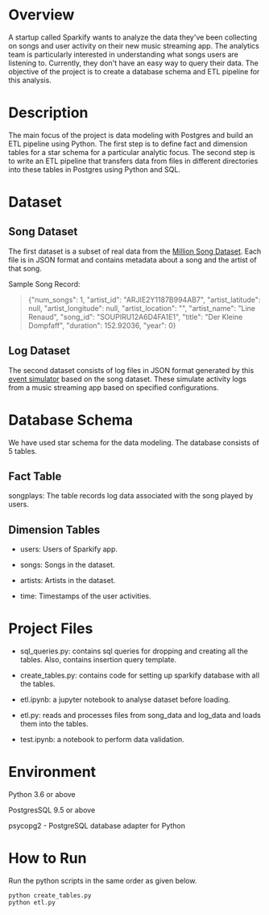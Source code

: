 # Overview

A startup called Sparkify wants to analyze the data they've been collecting on songs and user activity on their new music streaming app. The analytics team is particularly interested in understanding what songs users are listening to. Currently, they don't have an easy way to query their data. The objective of the project is to create a database schema and ETL pipeline for this analysis.

# Description

The main focus of the project is data modeling with Postgres and build an ETL pipeline using Python. The first step is to define fact and dimension tables for a star schema for a particular analytic focus. The second step is to write an ETL pipeline that transfers data from files in different directories into these tables in Postgres using Python and SQL.

# Dataset

## Song Dataset

The first dataset is a subset of real data from the [Million Song Dataset](http://millionsongdataset.com/). Each file is in JSON format and contains metadata about a song and the artist of that song. 

Sample Song Record:

> {"num_songs": 1, "artist_id": "ARJIE2Y1187B994AB7", "artist_latitude": null, "artist_longitude": null, "artist_location": "", "artist_name": "Line Renaud", "song_id": "SOUPIRU12A6D4FA1E1", "title": "Der Kleine Dompfaff", "duration": 152.92036, "year": 0}

## Log Dataset

The second dataset consists of log files in JSON format generated by this [event simulator](https://github.com/Interana/eventsim) based on the song dataset. These simulate activity logs from a music streaming app based on specified configurations.

# Database Schema

We have used star schema for the data modeling. The database consists of 5 tables.

## Fact Table

songplays: The table records log data associated with the song played by users. 

## Dimension Tables

* users: Users of Sparkify app.

* songs: Songs in the dataset.

* artists: Artists in the dataset.

* time: Timestamps of the user activities.

# Project Files

* sql_queries.py: contains sql queries for dropping and creating all the tables. Also, contains insertion query template.

* create_tables.py: contains code for setting up sparkify database with all the tables.

* etl.ipynb: a jupyter notebook to analyse dataset before loading.

* etl.py: reads and processes files from song_data and log_data and loads them into the tables.

* test.ipynb: a notebook to perform data validation.

# Environment

Python 3.6 or above

PostgresSQL 9.5 or above

psycopg2 - PostgreSQL database adapter for Python

# How to Run

Run the python scripts in the same order as given below.

```
python create_tables.py 
python etl.py 

```
